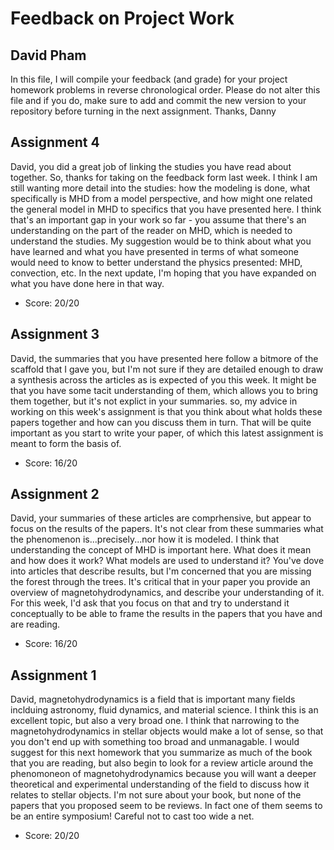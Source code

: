 # Feedback on Project Work
## David Pham

In this file, I will compile your feedback (and grade) for your project homework problems in reverse chronological order. Please do not alter this file and if you do, make sure to add and commit the new version to your repository before turning in the next assignment. Thanks, Danny

## Assignment 4

David, you did a great job of linking the studies you have read about together. So, thanks for taking on the feedback form last week. I think I am still wanting more detail into the studies: how the modeling is done, what specifically is MHD from a model perspective, and how might one related the general model in MHD to specifics that you have presented here. I think that's an important gap in your work so far - you assume that there's an understanding on the part of the reader on MHD, which is needed to understand the studies. My suggestion would be to think about what you have learned and what you have presented in terms of what someone would need to know to better understand the physics presented: MHD, convection, etc. In the next update, I'm hoping that you have expanded on what you have done here in that way.

* Score: 20/20

## Assignment 3

David, the summaries that you have presented here follow a bitmore of the scaffold that I gave you, but I'm not sure if they are detailed enough to draw a synthesis across the articles as is expected of you this week. It might be that you have some tacit understanding of them, which allows you to bring them together, but it's not explict in your summaries. so, my advice in working on this week's assignment is that you think about what holds these papers together and how can you discuss them in turn. That will be quite important as you start to write your paper, of which this latest assignment is meant to form the basis of.

* Score: 16/20

## Assignment 2

David, your summaries of these articles are comprhensive, but appear to focus on the results of the papers. It's not clear from these summaries what the phenomenon is...precisely...nor how it is modeled. I think that understanding the concept of MHD is important here. What does it mean and how does it work? What models are used to understand it? You've dove into articles that describe results, but I'm concerned that you are missing the forest through the trees. It's critical that in your paper you provide an overview of magnetohydrodynamics, and describe your understanding of it. For this week, I'd ask that you focus on that and try to understand it conceptually to be able to frame the results in the papers that you have and are reading.

* Score: 16/20


## Assignment 1

David, magnetohydrodynamics is a field that is important many fields inclduing astronomy, fluid dynamics, and material science. I think this is an excellent topic, but also a very broad one. I think that narrowing to the magnetohydrodynamics in stellar objects would make a lot of sense, so that you don't end up with something too broad and unmanagable. I would suggest for this next homework that you summarize as much of the book that you are reading, but also begin to look for a review article around the phenomoneon of magnetohydrodynamics because you will want a deeper theoretical and experimental understanding of the field to discuss how it relates to stellar objects. I'm not sure about your book, but none of the papers that you proposed seem to be reviews. In fact one of them seems to be an entire symposium! Careful not to cast too wide a net.

* Score: 20/20
